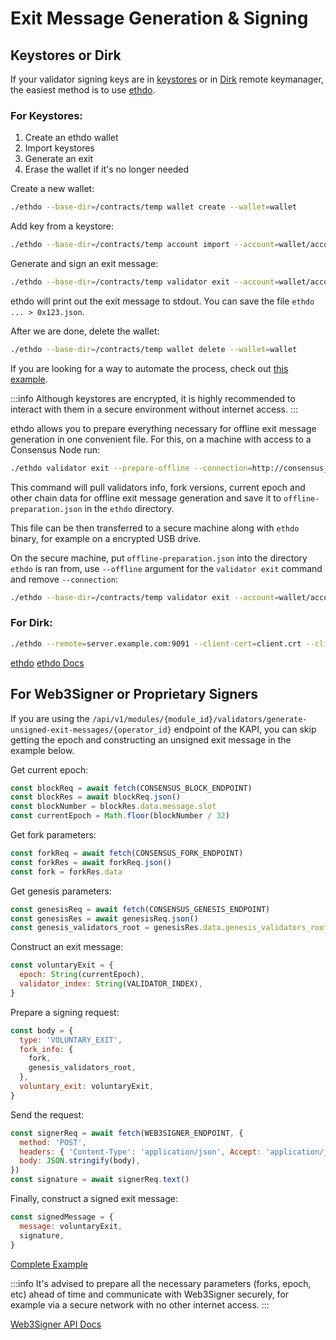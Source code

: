 # Exit Message Generation & Signing

## Keystores or Dirk

If your validator signing keys are in [keystores](https://eips.ethereum.org/EIPS/eip-2335) or in [Dirk](https://github.com/attestantio/dirk) remote keymanager, the easiest method is to use [ethdo](https://github.com/wealdtech/ethdo).

### For Keystores:

1. Create an ethdo wallet
2. Import keystores
3. Generate an exit
4. Erase the wallet if it's no longer needed

Create a new wallet:

```bash
./ethdo --base-dir=/contracts/temp wallet create --wallet=wallet
```

Add key from a keystore:

```bash
./ethdo --base-dir=/contracts/temp account import --account=wallet/account --keystore=./ethdo/keystore.json --keystore-passphrase=12345678 --passphrase=pass
```

Generate and sign an exit message:

```bash
./ethdo --base-dir=/contracts/temp validator exit --account=wallet/account --passphrase=pass --json --connection=http://consensus_node:5052
```

ethdo will print out the exit message to stdout. You can save the file `ethdo ... > 0x123.json`.

After we are done, delete the wallet:

```bash
./ethdo --base-dir=/contracts/temp wallet delete --wallet=wallet
```

If you are looking for a way to automate the process, check out [this example](https://gist.github.com/kolyasapphire/d2bafce3cdd04305bc109cbd49728ffe).

:::info
Although keystores are encrypted, it is highly recommended to interact with them in a secure environment without internet access.
:::

ethdo allows you to prepare everything necessary for offline exit message generation in one convenient file. For this, on a machine with access to a Consensus Node run:

```bash
./ethdo validator exit --prepare-offline --connection=http://consensus_node:5052 --timeout=300s
```

This command will pull validators info, fork versions, current epoch and other chain data for offline exit message generation and save it to `offline-preparation.json` in the `ethdo` directory.

This file can be then transferred to a secure machine along with `ethdo` binary, for example on a encrypted USB drive.

On the secure machine, put `offline-preparation.json` into the directory `ethdo` is ran from, use `--offline` argument for the `validator exit` command and remove `--connection`:

```bash
./ethdo --base-dir=/contracts/temp validator exit --account=wallet/account --passphrase=pass --json --offline
```

### For Dirk:

```bash
./ethdo --remote=server.example.com:9091 --client-cert=client.crt --client-key=client.key --server-ca-cert=dirk_authority.crt validator exit --account=Validators/1 --json --connection=http://127.0.0.1:5051
```

[ethdo](https://github.com/wealdtech/ethdo)
[ethdo Docs](https://github.com/wealdtech/ethdo/blob/master/docs/usage.md#exit)

## For Web3Signer or Proprietary Signers

If you are using the `/api/v1/modules/{module_id}/validators/generate-unsigned-exit-messages/{operator_id}` endpoint of the KAPI, you can skip getting the epoch and constructing an unsigned exit message in the example below.

Get current epoch:

```javascript
const blockReq = await fetch(CONSENSUS_BLOCK_ENDPOINT)
const blockRes = await blockReq.json()
const blockNumber = blockRes.data.message.slot
const currentEpoch = Math.floor(blockNumber / 32)
```

Get fork parameters:

```javascript
const forkReq = await fetch(CONSENSUS_FORK_ENDPOINT)
const forkRes = await forkReq.json()
const fork = forkRes.data
```

Get genesis parameters:

```javascript
const genesisReq = await fetch(CONSENSUS_GENESIS_ENDPOINT)
const genesisRes = await genesisReq.json()
const genesis_validators_root = genesisRes.data.genesis_validators_root
```

Construct an exit message:

```javascript
const voluntaryExit = {
  epoch: String(currentEpoch),
  validator_index: String(VALIDATOR_INDEX),
}
```

Prepare a signing request:

```javascript
const body = {
  type: 'VOLUNTARY_EXIT',
  fork_info: {
    fork,
    genesis_validators_root,
  },
  voluntary_exit: voluntaryExit,
}
```

Send the request:

```javascript
const signerReq = await fetch(WEB3SIGNER_ENDPOINT, {
  method: 'POST',
  headers: { 'Content-Type': 'application/json', Accept: 'application/json' },
  body: JSON.stringify(body),
})
const signature = await signerReq.text()
```

Finally, construct a signed exit message:

```javascript
const signedMessage = {
  message: voluntaryExit,
  signature,
}
```

[Complete Example](https://gist.github.com/kolyasapphire/53dbdab35f1a033b0d37ddf582dce414)

:::info
It's advised to prepare all the necessary parameters (forks, epoch, etc) ahead of time and communicate with Web3Signer securely, for example via a secure network with no other internet access.
:::

[Web3Signer API Docs](https://consensys.github.io/web3signer/web3signer-eth2.html#tag/Signing)
